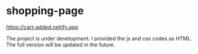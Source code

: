 # shopping-page
https://cart-added.netlify.app

The project is under development. I provided the js and css codes as HTML. The full version will be updated in the future.
